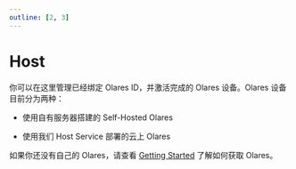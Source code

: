 ```yaml
---
outline: [2, 3]
---
```


# Host

你可以在这里管理已经绑定 Olares ID，并激活完成的 Olares 设备。Olares 设备目前分为两种：

- 使用自有服务器搭建的 Self-Hosted Olares

- 使用我们 Host Service 部署的云上 Olares

如果你还没有自己的 Olares，请查看 [Getting Started](../../../overview/introduction/getting-started/index.md) 了解如何获取 Olares。
